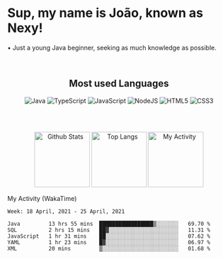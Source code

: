 <h1>Sup, my name is João, known as Nexy!</h1>
<p>• Just a young Java beginner, seeking as much knowledge as possible.</p>

  <br>
  <h2 align="center"><strong>Most used Languages</strong></h2>
  <p align="center">
    <img alt="Java" src="https://img.shields.io/badge/java-%23ED8B00.svg?&style=for-the-badge&logo=java&logoColor=white"/>
    <img alt="TypeScript" src="https://img.shields.io/badge/typescript%20-%23007ACC.svg?&style=for-the-badge&logo=typescript&logoColor=white"/>
    <img alt="JavaScript" src="https://img.shields.io/badge/javascript%20-%23323330.svg?&style=for-the-badge&logo=javascript&logoColor=%23F7DF1E"/>
    <img alt="NodeJS" src="https://img.shields.io/badge/node.js%20-%2343853D.svg?&style=for-the-badge&logo=node.js&logoColor=white"/>
    <img alt="HTML5" src="https://img.shields.io/badge/html5%20-%23E34F26.svg?&style=for-the-badge&logo=html5&logoColor=white"/>
    <img alt="CSS3" src="https://img.shields.io/badge/css3%20-%231572B6.svg?&style=for-the-badge&logo=css3&logoColor=white"/>
  </p>
  <br>
  <br>
<p align="center">
  <img alt= "Github Stats" src= "https://github-readme-stats.vercel.app/api?username=nexxyy&show_icons=true&theme=gotham&hide_title=true" height="125px">
  <img alt= "Top Langs" src="https://github-readme-stats.vercel.app/api/top-langs/?username=Nexxyy&theme=gotham" height="125px">
  
  <img alt= "My Activity" src="https://github-readme-stats.vercel.app/api/wakatime?username=Nexy1211&theme=gotham" height="125px">
</p>  

My Activity (WakaTime)
<!--START_SECTION:waka-->
```text
Week: 18 April, 2021 - 25 April, 2021

Java         13 hrs 55 mins  █████████████████▒░░░░░░░   69.70 % 
SQL          2 hrs 15 mins   ██▓░░░░░░░░░░░░░░░░░░░░░░   11.31 % 
JavaScript   1 hr 31 mins    ██░░░░░░░░░░░░░░░░░░░░░░░   07.62 % 
YAML         1 hr 23 mins    █▓░░░░░░░░░░░░░░░░░░░░░░░   06.97 % 
XML          20 mins         ▒░░░░░░░░░░░░░░░░░░░░░░░░   01.68 % 
```
<!--END_SECTION:waka-->
